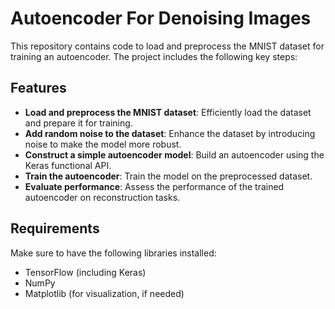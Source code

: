 # Autoencoder For Denoising Images

This repository contains code to load and preprocess the MNIST dataset for training an autoencoder. The project includes the following key steps:

## Features

- **Load and preprocess the MNIST dataset**: Efficiently load the dataset and prepare it for training.
- **Add random noise to the dataset**: Enhance the dataset by introducing noise to make the model more robust.
- **Construct a simple autoencoder model**: Build an autoencoder using the Keras functional API.
- **Train the autoencoder**: Train the model on the preprocessed dataset.
- **Evaluate performance**: Assess the performance of the trained autoencoder on reconstruction tasks.

## Requirements

Make sure to have the following libraries installed:

- TensorFlow (including Keras)
- NumPy
- Matplotlib (for visualization, if needed)
